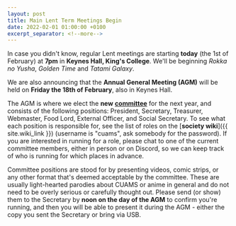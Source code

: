 ```yaml
---
layout: post
title: Main Lent Term Meetings Begin
date: 2022-02-01 01:00:00 +0100
excerpt_separator: <!--more-->
---
```


In case you didn't know, regular Lent meetings are starting **today** (the 1st of February) at **7pm** in **Keynes Hall, King's College**. We'll be beginning *Rokka no Yusha*, *Golden Time* and *Tatami Galaxy*.

We are also announcing that the **Annual General Meeting (AGM)** will be held on **Friday the 18th of February**, also in Keynes Hall. <!--more-->

The AGM is where we elect the **new** [**committee**](/committee) for the next year, and consists of the following positions: President, Secretary, Treasurer, Webmaster, Food Lord, External Officer, and Social Secretary. To see what each position is responsible for, see the list of roles on the [**society wiki**]({{ site.wiki_link }}) (username is "cuams", ask somebody for the password). If you are interested in running for a role, please chat to one of the current committee members, either in person or on Discord, so we can keep track of who is running for which places in advance.

Committee positions are stood for by presenting videos, comic strips, or any other format that's deemed acceptable by the committee. These are usually light-hearted parodies about CUAMS or anime in general and do not need to be overly serious or carefully thought out. Please send (or show) them to the Secretary by **noon on the day of the AGM** to confirm you're running, and then you will be able to present it during the AGM - either the copy you sent the Secretary or bring via USB.







